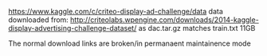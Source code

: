 https://www.kaggle.com/c/criteo-display-ad-challenge/data
data downloaded from: http://criteolabs.wpengine.com/downloads/2014-kaggle-display-advertising-challenge-dataset/
as dac.tar.gz matches train.txt 11GB

The normal download links are broken/in permanaent maintainence mode






